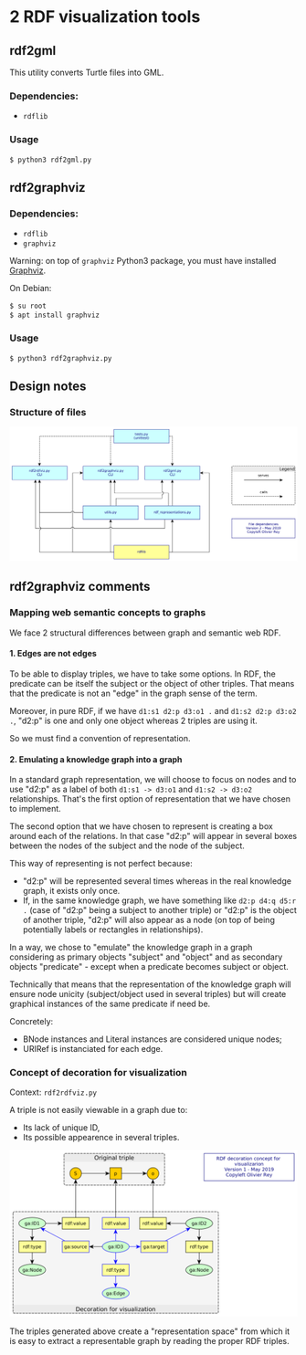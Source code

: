 # 2 RDF visualization tools

## rdf2gml

This utility converts Turtle files into GML.

### Dependencies:

  * `rdflib`
  
### Usage

```
$ python3 rdf2gml.py
```

## rdf2graphviz

### Dependencies:

  * `rdflib`
  * `graphviz`

Warning: on top of `graphviz` Python3 package, you must have installed [Graphviz](http://graphviz.org/).

On Debian:

```
$ su root
$ apt install graphviz
```

### Usage

```
$ python3 rdf2graphviz.py
```

## Design notes

### Structure of files

![Files](https://github.com/orey/rdfviz/blob/master/design/design.png)

## rdf2graphviz comments

### Mapping web semantic concepts to graphs

We face 2 structural differences between graph and semantic web RDF.

#### 1. Edges are not edges

To be able to display triples, we have to take some options. In RDF, the predicate can be itself the subject or the object of other triples. That means that the predicate is not an "edge" in the graph sense of the term.

Moreover, in pure RDF, if we have ```d1:s1 d2:p d3:o1 .``` and ```d1:s2 d2:p d3:o2 .```, "d2:p" is one and only one object whereas 2 triples are using it.

So we must find a convention of representation.

#### 2. Emulating a knowledge graph into a graph

In a standard graph representation, we will choose to focus on nodes and to use "d2:p" as a label of both ```d1:s1 -> d3:o1``` and ```d1:s2 -> d3:o2``` relationships. That's the first option of representation that we have chosen to implement.

The second option that we have chosen to represent is creating a box around each of the relations. In that case "d2:p" will appear in several boxes between the nodes of the subject and the node of the subject.

This way of representing is not perfect because:

  * "d2:p" will be represented several times whereas in the real knowledge graph, it exists only once.
  * If, in the same knowledge graph, we have something like ```d2:p d4:q d5:r .``` (case of "d2:p" being a subject to another triple) or "d2:p" is the object of another triple, "d2:p" will also appear as a node (on top of being potentially labels or rectangles in relationships).

In a way, we chose to "emulate" the knowledge graph in a graph considering as primary objects "subject" and "object" and as secondary objects "predicate" - except when a predicate becomes subject or object.

Technically that means that the representation of the knowledge graph will ensure node unicity (subject/object used in several triples) but will create graphical instances of the same predicate if need be.

Concretely:

  * BNode instances and Literal instances are considered unique nodes;
  * URIRef is instanciated for each edge.

### Concept of decoration for visualization

Context: `rdf2rdfviz.py`

A triple is not easily viewable in a graph due to:

  * Its lack of unique ID,
  * Its possible appearence in several triples.

![concept](https://github.com/orey/rdfviz/blob/master/design/concept.png)

The triples generated above create a "representation space" from which it is easy to extract a representable graph by reading the proper RDF triples.
